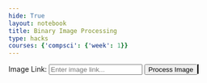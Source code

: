 ```yaml
---
hide: True
layout: notebook
title: Binary Image Processing
type: hacks
courses: {'compsci': {'week': 1}}
---
```


<html lang="en">
<head>
  <meta charset="UTF-8">
  <meta name="viewport" content="width=device-width, initial-scale=1.0">
  <title>Binary Image Processing with JS</title>
</head>
<body>
  <label for="imageLink">Image Link:</label>
  <input type="text" id="imageLink" placeholder="Enter image link...">
  <button onclick="processImage()">Process Image</button>
  <canvas id="canvas" width="300" height="300" style="border:1px solid #000;"></canvas>

  <script>
    document.addEventListener('DOMContentLoaded', function() {
      const canvas = document.getElementById('canvas');
      const ctx = canvas.getContext('2d');

      function drawBinaryImage() {
        ctx.fillStyle = 'white';
        ctx.fillRect(50, 50, 50, 50);
        ctx.fillStyle = 'black';
        ctx.fillRect(150, 150, 50, 50);
      }

      function clearCanvas() {
        ctx.clearRect(0, 0, canvas.width, canvas.height);
      }

      function processImage() {
        const imageLink = document.getElementById('imageLink').value;
        
        if (!imageLink) {
          alert('Please enter an image link.');
          return;
        }

        clearCanvas();

        const proxyUrl = 'https://cors-anywhere.herokuapp.com/';
        const imageUrl = proxyUrl + imageLink;

        const img = new Image();
        img.crossOrigin = 'Anonymous';

        img.onload = function() {
          ctx.drawImage(img, 0, 0, canvas.width, canvas.height);
        };

        img.onerror = function() {
          alert('Error loading image. Please check the URL and try again.');
        };

        img.src = imageUrl;
      }

      drawBinaryImage();
    });
  </script>
</body>
</html>
